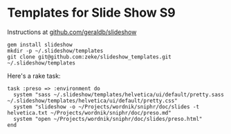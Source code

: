 Templates for Slide Show S9
===========================

Instructions at [github.com/geraldb/slideshow](https://github.com/geraldb/slideshow)

	gem install slideshow
	mkdir -p ~/.slideshow/templates
	git clone git@github.com:zeke/slideshow_templates.git ~/.slideshow/templates
	
Here's a rake task:

	task :preso => :environment do  
	  system "sass ~/.slideshow/templates/helvetica/ui/default/pretty.sass ~/.slideshow/templates/helvetica/ui/default/pretty.css"
	  system "slideshow -o ~/Projects/wordnik/sniphr/doc/slides -t helvetica.txt ~/Projects/wordnik/sniphr/doc/preso.md"
	  system "open ~/Projects/wordnik/sniphr/doc/slides/preso.html"
	end
